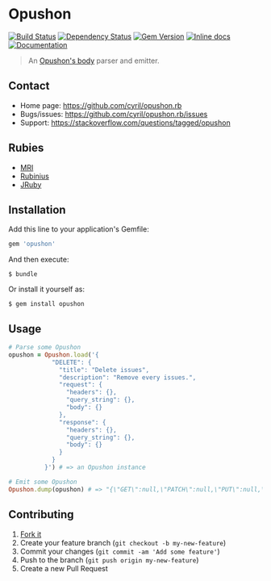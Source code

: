 # Opushon

[![Build Status](https://travis-ci.org/cyril/opushon.rb.svg?branch=master)](https://travis-ci.org/cyril/opushon.rb)
[![Dependency Status](https://gemnasium.com/cyril/opushon.rb.svg)](https://gemnasium.com/cyril/opushon.rb)
[![Gem Version](http://img.shields.io/gem/v/opushon.svg)](https://rubygems.org/gems/opushon)
[![Inline docs](http://inch-ci.org/github/cyril/opushon.rb.svg?branch=master)](http://inch-ci.org/github/cyril/opushon.rb)
[![Documentation](http://img.shields.io/:yard-docs-38c800.svg)](http://rubydoc.info/gems/opushon/frames)

> An [Opushon's body](https://github.com/cyril/opushon) parser and emitter.

## Contact

* Home page: https://github.com/cyril/opushon.rb
* Bugs/issues: https://github.com/cyril/opushon.rb/issues
* Support: https://stackoverflow.com/questions/tagged/opushon

## Rubies

* [MRI](https://www.ruby-lang.org/)
* [Rubinius](http://rubini.us/)
* [JRuby](http://jruby.org/)

## Installation

Add this line to your application's Gemfile:

```ruby
gem 'opushon'
```

And then execute:

    $ bundle

Or install it yourself as:

    $ gem install opushon

## Usage

```ruby
# Parse some Opushon
opushon = Opushon.load('{
            "DELETE": {
              "title": "Delete issues",
              "description": "Remove every issues.",
              "request": {
                "headers": {},
                "query_string": {},
                "body": {}
              },
              "response": {
                "headers": {},
                "query_string": {},
                "body": {}
              }
            }
          }') # => an Opushon instance

# Emit some Opushon
Opushon.dump(opushon) # => "{\"GET\":null,\"PATCH\":null,\"PUT\":null,\"POST\":null,\"DELETE\":{\"title\":\"Delete issues\",\"description\":\"Remove every issues.\",\"request\":{\"headers\":{},\"query_string\":{},\"body\":{}},\"response\":{\"headers\":{},\"body\":{}}}}"
```

## Contributing

1. [Fork it](https://github.com/cyril/opushon.rb/fork)
2. Create your feature branch (`git checkout -b my-new-feature`)
3. Commit your changes (`git commit -am 'Add some feature'`)
4. Push to the branch (`git push origin my-new-feature`)
5. Create a new Pull Request
